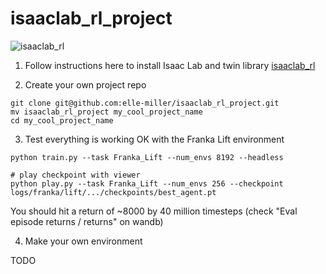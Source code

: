 # isaaclab_rl_project

![isaaclab_rl](https://github.com/user-attachments/assets/72036a2f-41ab-4317-ad30-8a165afa83a5)

1. Follow instructions here to install Isaac Lab and twin library [isaaclab_rl](https://github.com/elle-miller/isaaclab_rl)

2. Create your own project repo 

```
git clone git@github.com:elle-miller/isaaclab_rl_project.git
mv isaaclab_rl_project my_cool_project_name
cd my_cool_project_name
```

3. Test everything is working OK with the Franka Lift environment
```
python train.py --task Franka_Lift --num_envs 8192 --headless

# play checkpoint with viewer
python play.py --task Franka_Lift --num_envs 256 --checkpoint logs/franka/lift/.../checkpoints/best_agent.pt
```
You should hit a return of ~8000 by 40 million timesteps (check "Eval episode returns / returns" on wandb)

4. Make your own environment

TODO